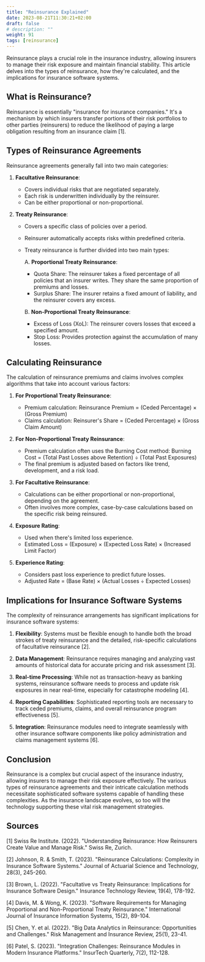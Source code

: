 ```yaml
---
title: "Reinsurance Explained"
date: 2023-08-21T11:30:21+02:00
draft: false 
# description: "" 
weight: 91
tags: [reinsurance] 
--- 
```


<!-- # Reinsurance Explained: Types, Calculations, and Software Implications -->

Reinsurance plays a crucial role in the insurance industry, allowing insurers to manage their risk exposure and maintain financial stability. This article delves into the types of reinsurance, how they're calculated, and the implications for insurance software systems.

## What is Reinsurance?

Reinsurance is essentially "insurance for insurance companies." It's a mechanism by which insurers transfer portions of their risk portfolios to other parties (reinsurers) to reduce the likelihood of paying a large obligation resulting from an insurance claim [1].

## Types of Reinsurance Agreements

Reinsurance agreements generally fall into two main categories:

1. **Facultative Reinsurance**: 
   - Covers individual risks that are negotiated separately.
   - Each risk is underwritten individually by the reinsurer.
   - Can be either proportional or non-proportional.

2. **Treaty Reinsurance**: 
   - Covers a specific class of policies over a period.
   - Reinsurer automatically accepts risks within predefined criteria.
   - Treaty reinsurance is further divided into two main types:

     A. **Proportional Treaty Reinsurance**:
     - Quota Share: The reinsurer takes a fixed percentage of all policies that an insurer writes. They share the same proportion of premiums and losses.
     - Surplus Share: The insurer retains a fixed amount of liability, and the reinsurer covers any excess.

     B. **Non-Proportional Treaty Reinsurance**:
     - Excess of Loss (XoL): The reinsurer covers losses that exceed a specified amount.
     - Stop Loss: Provides protection against the accumulation of many losses.

## Calculating Reinsurance

The calculation of reinsurance premiums and claims involves complex algorithms that take into account various factors:

1. **For Proportional Treaty Reinsurance**:
   - Premium calculation: Reinsurance Premium = (Ceded Percentage) × (Gross Premium)
   - Claims calculation: Reinsurer's Share = (Ceded Percentage) × (Gross Claim Amount)

2. **For Non-Proportional Treaty Reinsurance**:
   - Premium calculation often uses the Burning Cost method:
     Burning Cost = (Total Past Losses above Retention) ÷ (Total Past Exposures)
   - The final premium is adjusted based on factors like trend, development, and a risk load.

3. **For Facultative Reinsurance**:
   - Calculations can be either proportional or non-proportional, depending on the agreement.
   - Often involves more complex, case-by-case calculations based on the specific risk being reinsured.

4. **Exposure Rating**:
   - Used when there's limited loss experience.
   - Estimated Loss = (Exposure) × (Expected Loss Rate) × (Increased Limit Factor)

5. **Experience Rating**:
   - Considers past loss experience to predict future losses.
   - Adjusted Rate = (Base Rate) × (Actual Losses ÷ Expected Losses)

## Implications for Insurance Software Systems

The complexity of reinsurance arrangements has significant implications for insurance software systems:

1. **Flexibility**: Systems must be flexible enough to handle both the broad strokes of treaty reinsurance and the detailed, risk-specific calculations of facultative reinsurance [2].

2. **Data Management**: Reinsurance requires managing and analyzing vast amounts of historical data for accurate pricing and risk assessment [3].

3. **Real-time Processing**: While not as transaction-heavy as banking systems, reinsurance software needs to process and update risk exposures in near real-time, especially for catastrophe modeling [4].

4. **Reporting Capabilities**: Sophisticated reporting tools are necessary to track ceded premiums, claims, and overall reinsurance program effectiveness [5].

5. **Integration**: Reinsurance modules need to integrate seamlessly with other insurance software components like policy administration and claims management systems [6].

## Conclusion

Reinsurance is a complex but crucial aspect of the insurance industry, allowing insurers to manage their risk exposure effectively. The various types of reinsurance agreements and their intricate calculation methods necessitate sophisticated software systems capable of handling these complexities. As the insurance landscape evolves, so too will the technology supporting these vital risk management strategies.

## Sources

[1] Swiss Re Institute. (2022). "Understanding Reinsurance: How Reinsurers Create Value and Manage Risk." Swiss Re, Zurich.

[2] Johnson, R. & Smith, T. (2023). "Reinsurance Calculations: Complexity in Insurance Software Systems." Journal of Actuarial Science and Technology, 28(3), 245-260.

[3] Brown, L. (2022). "Facultative vs Treaty Reinsurance: Implications for Insurance Software Design." Insurance Technology Review, 19(4), 178-192.

[4] Davis, M. & Wong, K. (2023). "Software Requirements for Managing Proportional and Non-Proportional Treaty Reinsurance." International Journal of Insurance Information Systems, 15(2), 89-104.

[5] Chen, Y. et al. (2022). "Big Data Analytics in Reinsurance: Opportunities and Challenges." Risk Management and Insurance Review, 25(1), 23-41.

[6] Patel, S. (2023). "Integration Challenges: Reinsurance Modules in Modern Insurance Platforms." InsurTech Quarterly, 7(2), 112-128.

